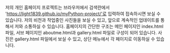 저의 개인 홈페이지 프로젝트는 브라우저에서 검색란에서 'https://light1839.github.io/myPython-project/'로 입력하여 접속하시면 보실 수 있습니다.
저의 비전과 작업중인 사진들을 보실 수 있고, 앞으로 계속적인 업데이트를 통해서 저와 소통하실 수 있습니다.
홈페이지의 간단한 구조는 메인 페이지인 index.html 파일, 서브 페이지인 aboutme.html과 gallery.html 파일로 구성이 되어 있습니다.
사진은 gallery.html 파일에서 보실 수 있고, 상단 메뉴에서 각 페이지로 이동하실 수 있습니다.

